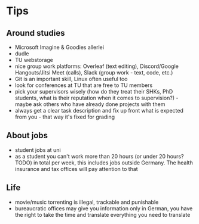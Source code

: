 # Tips

## Around studies
- Microsoft Imagine & Goodies allerlei
- dudle
- TU webstorage
- nice group work platforms: Overleaf (text editing), Discord/Google Hangouts/Jitsi Meet (calls), Slack (group work - text, code, etc.)
- Git is an important skill, Linux often useful too
- look for conferences at TU that are free to TU members
- pick your supervisors wisely (how do they treat their SHKs, PhD students, what is their reputation when it comes to supervision?) - maybe ask others who have already done projects with them
- always get a clear task description and fix up front what is expected from you - that way it's fixed for grading

## About jobs
- student jobs at uni
- as a student you can't work more than 20 hours (or under 20 hours? TODO) in total per week, this includes jobs outside Germany. The health insurance and tax offices will pay attention to that


## Life
- movie/music torrenting is illegal, trackable and punishable
- bureaucratic offices may give you information only in German, you have the right to take the time and translate everything you need to translate
